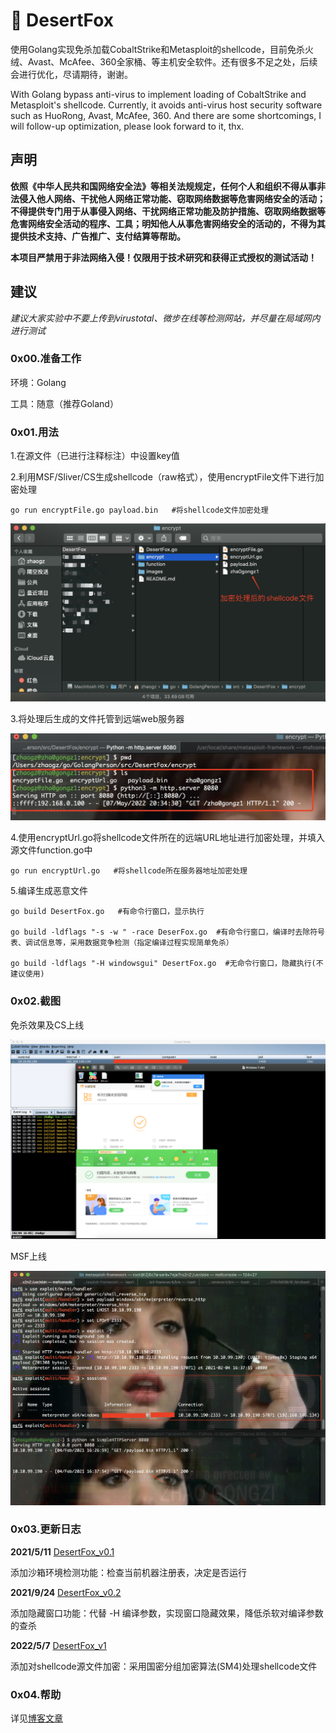 # 🦊 DesertFox

使用Golang实现免杀加载CobaltStrike和Metasploit的shellcode，目前免杀火绒、Avast、McAfee、360全家桶、等主机安全软件。还有很多不足之处，后续会进行优化，尽请期待，谢谢。

With Golang bypass anti-virus to implement loading of CobaltStrike and Metasploit's shellcode. Currently, it avoids anti-virus host security software such as HuoRong, Avast, McAfee, 360. And there are some shortcomings, I will follow-up optimization, please look forward to it, thx.

## 声明

**依照《中华人民共和国网络安全法》等相关法规规定，任何个人和组织不得从事非法侵入他人网络、干扰他人网络正常功能、窃取网络数据等危害网络安全的活动；不得提供专门用于从事侵入网络、干扰网络正常功能及防护措施、窃取网络数据等危害网络安全活动的程序、工具；明知他人从事危害网络安全的活动的，不得为其提供技术支持、广告推广、支付结算等帮助。**

**本项目严禁用于非法网络入侵！仅限用于技术研究和获得正式授权的测试活动！**

## 建议

*建议大家实验中不要上传到virustotal、微步在线等检测网站，并尽量在局域网内进行测试*

### 0x00.准备工作

环境：Golang 

工具：随意（推荐Goland）

### 0x01.用法

1.在源文件（已进行注释标注）中设置key值

2.利用MSF/Sliver/CS生成shellcode（raw格式），使用encryptFile文件下进行加密处理

```
go run encryptFile.go payload.bin   #将shellcode文件加密处理
```

![avatar](https://raw.githubusercontent.com/zha0gongz1/DesertFox/main/images/demo.jpg)

3.将处理后生成的文件托管到远端web服务器

![avatar](https://raw.githubusercontent.com/zha0gongz1/DesertFox/main/images/demo1.jpg)

4.使用encryptUrl.go将shellcode文件所在的远端URL地址进行加密处理，并填入源文件function.go中

```
go run encryptUrl.go   #将shellcode所在服务器地址加密处理
```

5.编译生成恶意文件

```
go build DesertFox.go   #有命令行窗口，显示执行

go build -ldflags "-s -w " -race DeserFox.go  #有命令行窗口，编译时去除符号表、调试信息等，采用数据竞争检测（指定编译过程实现简单免杀）

go build -ldflags "-H windowsgui" DesertFox.go  #无命令行窗口，隐藏执行(不建议使用)
```

### 0x02.截图

免杀效果及CS上线

![avatar](https://raw.githubusercontent.com/An0ny-m0us/DesertFox/main/images/1.png)

MSF上线

![avatar](https://raw.githubusercontent.com/An0ny-m0us/DesertFox/main/images/2.png)

### 0x03.更新日志

**2021/5/11** [DesertFox_v0.1](https://github.com/An0ny-m0us/DesertFox)  

添加沙箱环境检测功能：检查当前机器注册表，决定是否运行

**2021/9/24** [DesertFox_v0.2](https://github.com/An0ny-m0us/DesertFox)  

添加隐藏窗口功能：代替 -H 编译参数，实现窗口隐藏效果，降低杀软对编译参数的查杀

**2022/5/7** [DesertFox_v1](https://github.com/An0ny-m0us/DesertFox)  

添加对shellcode源文件加密：采用国密分组加密算法(SM4)处理shellcode文件

### 0x04.帮助

详见[博客文章](https://www.cnblogs.com/H4ck3R-XiX/)
